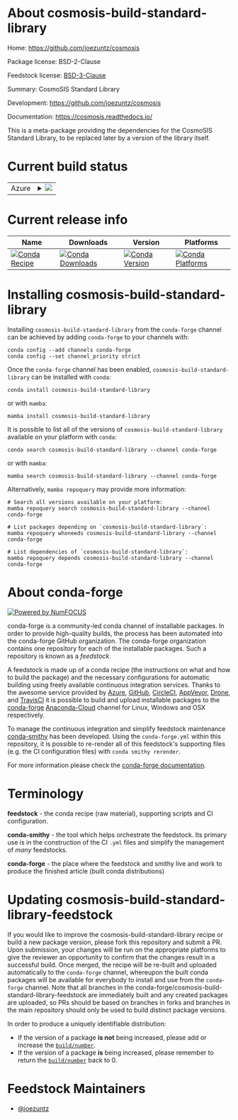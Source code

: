 About cosmosis-build-standard-library
=====================================

Home: https://github.com/joezuntz/cosmosis

Package license: BSD-2-Clause

Feedstock license: [BSD-3-Clause](https://github.com/conda-forge/cosmosis-build-standard-library-feedstock/blob/master/LICENSE.txt)

Summary: CosmoSIS Standard Library

Development: https://github.com/joezuntz/cosmosis

Documentation: https://cosmosis.readthedocs.io/

This is a meta-package providing the dependencies for the CosmoSIS Standard
Library, to be replaced later by a version of the library itself.


Current build status
====================


<table>
    
  <tr>
    <td>Azure</td>
    <td>
      <details>
        <summary>
          <a href="https://dev.azure.com/conda-forge/feedstock-builds/_build/latest?definitionId=13262&branchName=master">
            <img src="https://dev.azure.com/conda-forge/feedstock-builds/_apis/build/status/cosmosis-build-standard-library-feedstock?branchName=master">
          </a>
        </summary>
        <table>
          <thead><tr><th>Variant</th><th>Status</th></tr></thead>
          <tbody><tr>
              <td>linux_64_mpimpichpython3.10.____cpython</td>
              <td>
                <a href="https://dev.azure.com/conda-forge/feedstock-builds/_build/latest?definitionId=13262&branchName=master">
                  <img src="https://dev.azure.com/conda-forge/feedstock-builds/_apis/build/status/cosmosis-build-standard-library-feedstock?branchName=master&jobName=linux&configuration=linux_64_mpimpichpython3.10.____cpython" alt="variant">
                </a>
              </td>
            </tr><tr>
              <td>linux_64_mpimpichpython3.7.____cpython</td>
              <td>
                <a href="https://dev.azure.com/conda-forge/feedstock-builds/_build/latest?definitionId=13262&branchName=master">
                  <img src="https://dev.azure.com/conda-forge/feedstock-builds/_apis/build/status/cosmosis-build-standard-library-feedstock?branchName=master&jobName=linux&configuration=linux_64_mpimpichpython3.7.____cpython" alt="variant">
                </a>
              </td>
            </tr><tr>
              <td>linux_64_mpimpichpython3.8.____cpython</td>
              <td>
                <a href="https://dev.azure.com/conda-forge/feedstock-builds/_build/latest?definitionId=13262&branchName=master">
                  <img src="https://dev.azure.com/conda-forge/feedstock-builds/_apis/build/status/cosmosis-build-standard-library-feedstock?branchName=master&jobName=linux&configuration=linux_64_mpimpichpython3.8.____cpython" alt="variant">
                </a>
              </td>
            </tr><tr>
              <td>linux_64_mpimpichpython3.9.____cpython</td>
              <td>
                <a href="https://dev.azure.com/conda-forge/feedstock-builds/_build/latest?definitionId=13262&branchName=master">
                  <img src="https://dev.azure.com/conda-forge/feedstock-builds/_apis/build/status/cosmosis-build-standard-library-feedstock?branchName=master&jobName=linux&configuration=linux_64_mpimpichpython3.9.____cpython" alt="variant">
                </a>
              </td>
            </tr><tr>
              <td>linux_64_mpiopenmpipython3.10.____cpython</td>
              <td>
                <a href="https://dev.azure.com/conda-forge/feedstock-builds/_build/latest?definitionId=13262&branchName=master">
                  <img src="https://dev.azure.com/conda-forge/feedstock-builds/_apis/build/status/cosmosis-build-standard-library-feedstock?branchName=master&jobName=linux&configuration=linux_64_mpiopenmpipython3.10.____cpython" alt="variant">
                </a>
              </td>
            </tr><tr>
              <td>linux_64_mpiopenmpipython3.7.____cpython</td>
              <td>
                <a href="https://dev.azure.com/conda-forge/feedstock-builds/_build/latest?definitionId=13262&branchName=master">
                  <img src="https://dev.azure.com/conda-forge/feedstock-builds/_apis/build/status/cosmosis-build-standard-library-feedstock?branchName=master&jobName=linux&configuration=linux_64_mpiopenmpipython3.7.____cpython" alt="variant">
                </a>
              </td>
            </tr><tr>
              <td>linux_64_mpiopenmpipython3.8.____cpython</td>
              <td>
                <a href="https://dev.azure.com/conda-forge/feedstock-builds/_build/latest?definitionId=13262&branchName=master">
                  <img src="https://dev.azure.com/conda-forge/feedstock-builds/_apis/build/status/cosmosis-build-standard-library-feedstock?branchName=master&jobName=linux&configuration=linux_64_mpiopenmpipython3.8.____cpython" alt="variant">
                </a>
              </td>
            </tr><tr>
              <td>linux_64_mpiopenmpipython3.9.____cpython</td>
              <td>
                <a href="https://dev.azure.com/conda-forge/feedstock-builds/_build/latest?definitionId=13262&branchName=master">
                  <img src="https://dev.azure.com/conda-forge/feedstock-builds/_apis/build/status/cosmosis-build-standard-library-feedstock?branchName=master&jobName=linux&configuration=linux_64_mpiopenmpipython3.9.____cpython" alt="variant">
                </a>
              </td>
            </tr><tr>
              <td>osx_64_mpimpichpython3.10.____cpython</td>
              <td>
                <a href="https://dev.azure.com/conda-forge/feedstock-builds/_build/latest?definitionId=13262&branchName=master">
                  <img src="https://dev.azure.com/conda-forge/feedstock-builds/_apis/build/status/cosmosis-build-standard-library-feedstock?branchName=master&jobName=osx&configuration=osx_64_mpimpichpython3.10.____cpython" alt="variant">
                </a>
              </td>
            </tr><tr>
              <td>osx_64_mpimpichpython3.7.____cpython</td>
              <td>
                <a href="https://dev.azure.com/conda-forge/feedstock-builds/_build/latest?definitionId=13262&branchName=master">
                  <img src="https://dev.azure.com/conda-forge/feedstock-builds/_apis/build/status/cosmosis-build-standard-library-feedstock?branchName=master&jobName=osx&configuration=osx_64_mpimpichpython3.7.____cpython" alt="variant">
                </a>
              </td>
            </tr><tr>
              <td>osx_64_mpimpichpython3.8.____cpython</td>
              <td>
                <a href="https://dev.azure.com/conda-forge/feedstock-builds/_build/latest?definitionId=13262&branchName=master">
                  <img src="https://dev.azure.com/conda-forge/feedstock-builds/_apis/build/status/cosmosis-build-standard-library-feedstock?branchName=master&jobName=osx&configuration=osx_64_mpimpichpython3.8.____cpython" alt="variant">
                </a>
              </td>
            </tr><tr>
              <td>osx_64_mpimpichpython3.9.____cpython</td>
              <td>
                <a href="https://dev.azure.com/conda-forge/feedstock-builds/_build/latest?definitionId=13262&branchName=master">
                  <img src="https://dev.azure.com/conda-forge/feedstock-builds/_apis/build/status/cosmosis-build-standard-library-feedstock?branchName=master&jobName=osx&configuration=osx_64_mpimpichpython3.9.____cpython" alt="variant">
                </a>
              </td>
            </tr><tr>
              <td>osx_64_mpiopenmpipython3.10.____cpython</td>
              <td>
                <a href="https://dev.azure.com/conda-forge/feedstock-builds/_build/latest?definitionId=13262&branchName=master">
                  <img src="https://dev.azure.com/conda-forge/feedstock-builds/_apis/build/status/cosmosis-build-standard-library-feedstock?branchName=master&jobName=osx&configuration=osx_64_mpiopenmpipython3.10.____cpython" alt="variant">
                </a>
              </td>
            </tr><tr>
              <td>osx_64_mpiopenmpipython3.7.____cpython</td>
              <td>
                <a href="https://dev.azure.com/conda-forge/feedstock-builds/_build/latest?definitionId=13262&branchName=master">
                  <img src="https://dev.azure.com/conda-forge/feedstock-builds/_apis/build/status/cosmosis-build-standard-library-feedstock?branchName=master&jobName=osx&configuration=osx_64_mpiopenmpipython3.7.____cpython" alt="variant">
                </a>
              </td>
            </tr><tr>
              <td>osx_64_mpiopenmpipython3.8.____cpython</td>
              <td>
                <a href="https://dev.azure.com/conda-forge/feedstock-builds/_build/latest?definitionId=13262&branchName=master">
                  <img src="https://dev.azure.com/conda-forge/feedstock-builds/_apis/build/status/cosmosis-build-standard-library-feedstock?branchName=master&jobName=osx&configuration=osx_64_mpiopenmpipython3.8.____cpython" alt="variant">
                </a>
              </td>
            </tr><tr>
              <td>osx_64_mpiopenmpipython3.9.____cpython</td>
              <td>
                <a href="https://dev.azure.com/conda-forge/feedstock-builds/_build/latest?definitionId=13262&branchName=master">
                  <img src="https://dev.azure.com/conda-forge/feedstock-builds/_apis/build/status/cosmosis-build-standard-library-feedstock?branchName=master&jobName=osx&configuration=osx_64_mpiopenmpipython3.9.____cpython" alt="variant">
                </a>
              </td>
            </tr>
          </tbody>
        </table>
      </details>
    </td>
  </tr>
</table>

Current release info
====================

| Name | Downloads | Version | Platforms |
| --- | --- | --- | --- |
| [![Conda Recipe](https://img.shields.io/badge/recipe-cosmosis--build--standard--library-green.svg)](https://anaconda.org/conda-forge/cosmosis-build-standard-library) | [![Conda Downloads](https://img.shields.io/conda/dn/conda-forge/cosmosis-build-standard-library.svg)](https://anaconda.org/conda-forge/cosmosis-build-standard-library) | [![Conda Version](https://img.shields.io/conda/vn/conda-forge/cosmosis-build-standard-library.svg)](https://anaconda.org/conda-forge/cosmosis-build-standard-library) | [![Conda Platforms](https://img.shields.io/conda/pn/conda-forge/cosmosis-build-standard-library.svg)](https://anaconda.org/conda-forge/cosmosis-build-standard-library) |

Installing cosmosis-build-standard-library
==========================================

Installing `cosmosis-build-standard-library` from the `conda-forge` channel can be achieved by adding `conda-forge` to your channels with:

```
conda config --add channels conda-forge
conda config --set channel_priority strict
```

Once the `conda-forge` channel has been enabled, `cosmosis-build-standard-library` can be installed with `conda`:

```
conda install cosmosis-build-standard-library
```

or with `mamba`:

```
mamba install cosmosis-build-standard-library
```

It is possible to list all of the versions of `cosmosis-build-standard-library` available on your platform with `conda`:

```
conda search cosmosis-build-standard-library --channel conda-forge
```

or with `mamba`:

```
mamba search cosmosis-build-standard-library --channel conda-forge
```

Alternatively, `mamba repoquery` may provide more information:

```
# Search all versions available on your platform:
mamba repoquery search cosmosis-build-standard-library --channel conda-forge

# List packages depending on `cosmosis-build-standard-library`:
mamba repoquery whoneeds cosmosis-build-standard-library --channel conda-forge

# List dependencies of `cosmosis-build-standard-library`:
mamba repoquery depends cosmosis-build-standard-library --channel conda-forge
```


About conda-forge
=================

[![Powered by
NumFOCUS](https://img.shields.io/badge/powered%20by-NumFOCUS-orange.svg?style=flat&colorA=E1523D&colorB=007D8A)](https://numfocus.org)

conda-forge is a community-led conda channel of installable packages.
In order to provide high-quality builds, the process has been automated into the
conda-forge GitHub organization. The conda-forge organization contains one repository
for each of the installable packages. Such a repository is known as a *feedstock*.

A feedstock is made up of a conda recipe (the instructions on what and how to build
the package) and the necessary configurations for automatic building using freely
available continuous integration services. Thanks to the awesome service provided by
[Azure](https://azure.microsoft.com/en-us/services/devops/), [GitHub](https://github.com/),
[CircleCI](https://circleci.com/), [AppVeyor](https://www.appveyor.com/),
[Drone](https://cloud.drone.io/welcome), and [TravisCI](https://travis-ci.com/)
it is possible to build and upload installable packages to the
[conda-forge](https://anaconda.org/conda-forge) [Anaconda-Cloud](https://anaconda.org/)
channel for Linux, Windows and OSX respectively.

To manage the continuous integration and simplify feedstock maintenance
[conda-smithy](https://github.com/conda-forge/conda-smithy) has been developed.
Using the ``conda-forge.yml`` within this repository, it is possible to re-render all of
this feedstock's supporting files (e.g. the CI configuration files) with ``conda smithy rerender``.

For more information please check the [conda-forge documentation](https://conda-forge.org/docs/).

Terminology
===========

**feedstock** - the conda recipe (raw material), supporting scripts and CI configuration.

**conda-smithy** - the tool which helps orchestrate the feedstock.
                   Its primary use is in the construction of the CI ``.yml`` files
                   and simplify the management of *many* feedstocks.

**conda-forge** - the place where the feedstock and smithy live and work to
                  produce the finished article (built conda distributions)


Updating cosmosis-build-standard-library-feedstock
==================================================

If you would like to improve the cosmosis-build-standard-library recipe or build a new
package version, please fork this repository and submit a PR. Upon submission,
your changes will be run on the appropriate platforms to give the reviewer an
opportunity to confirm that the changes result in a successful build. Once
merged, the recipe will be re-built and uploaded automatically to the
`conda-forge` channel, whereupon the built conda packages will be available for
everybody to install and use from the `conda-forge` channel.
Note that all branches in the conda-forge/cosmosis-build-standard-library-feedstock are
immediately built and any created packages are uploaded, so PRs should be based
on branches in forks and branches in the main repository should only be used to
build distinct package versions.

In order to produce a uniquely identifiable distribution:
 * If the version of a package **is not** being increased, please add or increase
   the [``build/number``](https://docs.conda.io/projects/conda-build/en/latest/resources/define-metadata.html#build-number-and-string).
 * If the version of a package **is** being increased, please remember to return
   the [``build/number``](https://docs.conda.io/projects/conda-build/en/latest/resources/define-metadata.html#build-number-and-string)
   back to 0.

Feedstock Maintainers
=====================

* [@joezuntz](https://github.com/joezuntz/)

